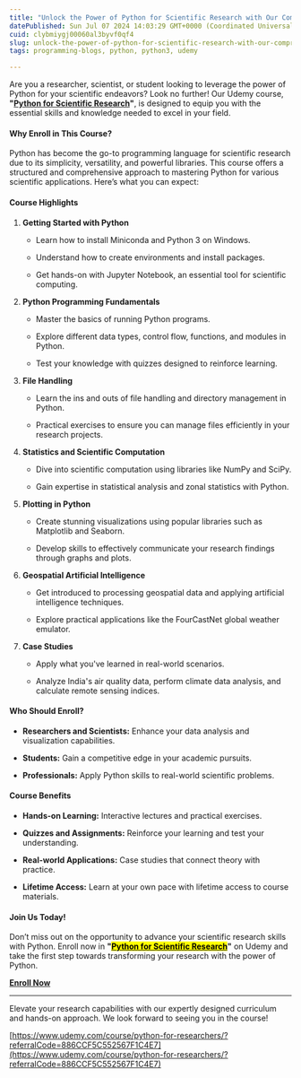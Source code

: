 ```yaml
---
title: "Unlock the Power of Python for Scientific Research with Our Comprehensive Udemy Course!"
datePublished: Sun Jul 07 2024 14:03:29 GMT+0000 (Coordinated Universal Time)
cuid: clybmiygj00060al3byvf0qf4
slug: unlock-the-power-of-python-for-scientific-research-with-our-comprehensive-udemy-course
tags: programming-blogs, python, python3, udemy

---
```


Are you a researcher, scientist, or student looking to leverage the power of Python for your scientific endeavors? Look no further! Our Udemy course, **"**[**Python for Scientific Research**](https://www.udemy.com/course/python-for-researchers/?referralCode=886CCF5C552567F1C4E7)**"**, is designed to equip you with the essential skills and knowledge needed to excel in your field.

#### Why Enroll in This Course?

Python has become the go-to programming language for scientific research due to its simplicity, versatility, and powerful libraries. This course offers a structured and comprehensive approach to mastering Python for various scientific applications. Here’s what you can expect:

#### Course Highlights

1. **Getting Started with Python**
    
    * Learn how to install Miniconda and Python 3 on Windows.
        
    * Understand how to create environments and install packages.
        
    * Get hands-on with Jupyter Notebook, an essential tool for scientific computing.
        
2. **Python Programming Fundamentals**
    
    * Master the basics of running Python programs.
        
    * Explore different data types, control flow, functions, and modules in Python.
        
    * Test your knowledge with quizzes designed to reinforce learning.
        
3. **File Handling**
    
    * Learn the ins and outs of file handling and directory management in Python.
        
    * Practical exercises to ensure you can manage files efficiently in your research projects.
        
4. **Statistics and Scientific Computation**
    
    * Dive into scientific computation using libraries like NumPy and SciPy.
        
    * Gain expertise in statistical analysis and zonal statistics with Python.
        
5. **Plotting in Python**
    
    * Create stunning visualizations using popular libraries such as Matplotlib and Seaborn.
        
    * Develop skills to effectively communicate your research findings through graphs and plots.
        
6. **Geospatial Artificial Intelligence**
    
    * Get introduced to processing geospatial data and applying artificial intelligence techniques.
        
    * Explore practical applications like the FourCastNet global weather emulator.
        
7. **Case Studies**
    
    * Apply what you've learned in real-world scenarios.
        
    * Analyze India's air quality data, perform climate data analysis, and calculate remote sensing indices.
        

#### Who Should Enroll?

* **Researchers and Scientists:** Enhance your data analysis and visualization capabilities.
    
* **Students:** Gain a competitive edge in your academic pursuits.
    
* **Professionals:** Apply Python skills to real-world scientific problems.
    

#### Course Benefits

* **Hands-on Learning:** Interactive lectures and practical exercises.
    
* **Quizzes and Assignments:** Reinforce your learning and test your understanding.
    
* **Real-world Applications:** Case studies that connect theory with practice.
    
* **Lifetime Access:** Learn at your own pace with lifetime access to course materials.
    

#### Join Us Today!

Don’t miss out on the opportunity to advance your scientific research skills with Python. Enroll now in **"**[**<mark>Python for Scientific Research</mark>**](https://www.udemy.com/course/python-for-researchers/?referralCode=886CCF5C552567F1C4E7)**"** on Udemy and take the first step towards transforming your research with the power of Python.

[**Enroll Now**](https://www.udemy.com/course/python-for-researchers/?referralCode=886CCF5C552567F1C4E7)

---

Elevate your research capabilities with our expertly designed curriculum and hands-on approach. We look forward to seeing you in the course!

[https://www.udemy.com/course/python-for-researchers/?referralCode=886CCF5C552567F1C4E7](https://www.udemy.com/course/python-for-researchers/?referralCode=886CCF5C552567F1C4E7)